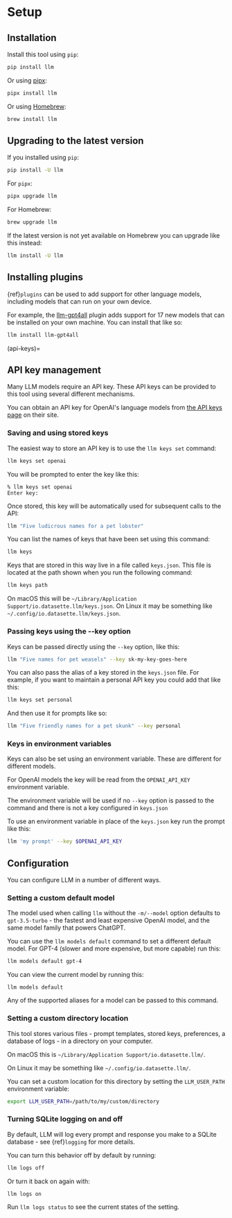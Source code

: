 # Setup

## Installation

Install this tool using `pip`:
```bash
pip install llm
```
Or using [pipx](https://pypa.github.io/pipx/):
```bash
pipx install llm
```
Or using [Homebrew](https://brew.sh/):
```bash
brew install llm
```

## Upgrading to the latest version

If you installed using `pip`:
```bash
pip install -U llm
```
For `pipx`:
```bash
pipx upgrade llm
```
For Homebrew:
```bash
brew upgrade llm
```
If the latest version is not yet available on Homebrew you can upgrade like this instead:
```bash
llm install -U llm
```

## Installing plugins

{ref}`plugins` can be used to add support for other language models, including models that can run on your own device.

For example, the [llm-gpt4all](https://github.com/simonw/llm-gpt4all) plugin adds support for 17 new models that can be installed on your own machine. You can install that like so:
```bash
llm install llm-gpt4all
```

(api-keys)=
## API key management

Many LLM models require an API key. These API keys can be provided to this tool using several different mechanisms.

You can obtain an API key for OpenAI's language models from [the API keys page](https://platform.openai.com/api-keys) on their site.

### Saving and using stored keys

The easiest way to store an API key is to use the `llm keys set` command:

```bash
llm keys set openai
```
You will be prompted to enter the key like this:
```
% llm keys set openai
Enter key:
```
Once stored, this key will be automatically used for subsequent calls to the API:

```bash
llm "Five ludicrous names for a pet lobster"
```

You can list the names of keys that have been set using this command:

```bash
llm keys
```

Keys that are stored in this way live in a file called `keys.json`. This file is located at the path shown when you run the following command:

```bash
llm keys path
```

On macOS this will be `~/Library/Application Support/io.datasette.llm/keys.json`. On Linux it may be something like `~/.config/io.datasette.llm/keys.json`.

### Passing keys using the --key option

Keys can be passed directly using the `--key` option, like this:

```bash
llm "Five names for pet weasels" --key sk-my-key-goes-here
```
You can also pass the alias of a key stored in the `keys.json` file. For example, if you want to maintain a personal API key you could add that like this:
```bash
llm keys set personal
```
And then use it for prompts like so:

```bash
llm "Five friendly names for a pet skunk" --key personal
```

### Keys in environment variables

Keys can also be set using an environment variable. These are different for different models.

For OpenAI models the key will be read from the `OPENAI_API_KEY` environment variable.

The environment variable will be used if no `--key` option is passed to the command and there is not a key configured in `keys.json`

To use an environment variable in place of the `keys.json` key run the prompt like this:
```bash
llm 'my prompt' --key $OPENAI_API_KEY
```

## Configuration

You can configure LLM in a number of different ways.

### Setting a custom default model

The model used when calling `llm` without the `-m/--model` option defaults to `gpt-3.5-turbo` - the fastest and least expensive OpenAI model, and the same model family that powers ChatGPT.

You can use the `llm models default` command to set a different default model. For GPT-4 (slower and more expensive, but more capable) run this:

```bash
llm models default gpt-4
```
You can view the current model by running this:
```
llm models default
```
Any of the supported aliases for a model can be passed to this command.

### Setting a custom directory location

This tool stores various files - prompt templates, stored keys, preferences, a database of logs - in a directory on your computer.

On macOS this is `~/Library/Application Support/io.datasette.llm/`.

On Linux it may be something like `~/.config/io.datasette.llm/`.

You can set a custom location for this directory by setting the `LLM_USER_PATH` environment variable:

```bash
export LLM_USER_PATH=/path/to/my/custom/directory
```
### Turning SQLite logging on and off

By default, LLM will log every prompt and response you make to a SQLite database - see {ref}`logging` for more details.

You can turn this behavior off by default by running:
```bash
llm logs off
```
Or turn it back on again with:
```
llm logs on
```
Run `llm logs status` to see the current states of the setting.
